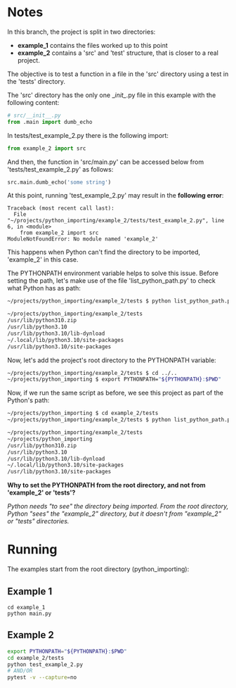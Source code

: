 # Notes

In this branch, the project is split in two directories:

- __example\_1__ contains the files worked up to this point
- __example\_2__ contains a 'src' and 'test' structure, that is closer to a real project.

The objective is to test a function in a file in the 'src' directory using a test in the 'tests' directory.

The 'src' directory has the only one \__init\__.py file in this example with the following content:

```python
# src/__init__.py
from .main import dumb_echo
```

In tests/test_example_2.py there is the following import:

```python
from example_2 import src
```

And then, the function in 'src/main.py' can be accessed below from 'tests/test_example_2.py' as follows:

```python
src.main.dumb_echo('some string')
```

At this point, running 'test_example_2.py' may result in the __following error__:

```
Traceback (most recent call last):
  File "~/projects/python_importing/example_2/tests/test_example_2.py", line 6, in <module>
    from example_2 import src
ModuleNotFoundError: No module named 'example_2'
```

This happens when Python can't find the directory to be imported, 'example_2' in this case.

The PYTHONPATH environment variable helps to solve this issue. Before setting the path, let's make use of the file 'list\_python\_path.py' to check what Python has as path:

```bash
~/projects/python_importing/example_2/tests $ python list_python_path.py

~/projects/python_importing/example_2/tests
/usr/lib/python310.zip
/usr/lib/python3.10
/usr/lib/python3.10/lib-dynload
~/.local/lib/python3.10/site-packages
/usr/lib/python3.10/site-packages
```

Now, let's add the project's root directory to the PYTHONPATH variable:

```bash
~/projects/python_importing/example_2/tests $ cd ../..
~/projects/python_importing $ export PYTHONPATH="${PYTHONPATH}:$PWD"
```

Now, if we run the same script as before, we see this project as part of the Python's path:

```bash
~/projects/python_importing $ cd example_2/tests
~/projects/python_importing/example_2/tests $ python list_python_path.py

~/projects/python_importing/example_2/tests
~/projects/python_importing
/usr/lib/python310.zip
/usr/lib/python3.10
/usr/lib/python3.10/lib-dynload
~/.local/lib/python3.10/site-packages
/usr/lib/python3.10/site-packages
```

__Why to set the PYTHONPATH from the root directory, and not from 'example_2' or 'tests'?__

_Python needs "to see" the directory being imported. From the root directory, Python "sees" the "example\_2" directory, but it doesn't from "example\_2" or "tests" directories._

# Running

The examples start from the root directory (python_importing):

## Example 1

```
cd example_1
python main.py
```

## Example 2

```bash
export PYTHONPATH="${PYTHONPATH}:$PWD"
cd example_2/tests
python test_example_2.py
# AND/OR
pytest -v --capture=no
```
